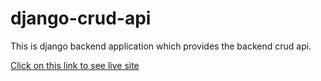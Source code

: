 # django-crud-api
This is django backend application which provides the backend crud api.

[Click on this link to see live site](https://itsmebishowthapa.pythonanywhere.com/)
